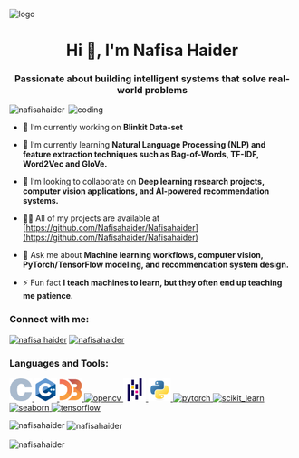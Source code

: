 ![logo](https://github.com/Nafisahaider/Nafisahaider/blob/main/Blue%20and%20Green%20Spring%20Illustration%20Thank%20You%20for%20Watching%20Video.gif)
<h1 align="center">Hi 👋, I'm Nafisa Haider</h1>
<h3 align="center">Passionate about building intelligent systems that solve real-world problems</h3>

<img align="right" alt="coding" width="400" src="https://gifdb.com/images/high/cartoon-character-louise-belcher-coding-is-fun-ctmkcciuc1gyxos2.gif">

<p align="left"> <img src="https://komarev.com/ghpvc/?username=nafisahaider&label=Profile%20views&color=0e75b6&style=flat" alt="nafisahaider" /> </p>

- 🔭 I’m currently working on **Blinkit Data-set**

- 🌱 I’m currently learning **Natural Language Processing (NLP) and feature extraction techniques such as Bag-of-Words, TF-IDF, Word2Vec and GloVe.**

- 👯 I’m looking to collaborate on **Deep learning research projects, computer vision applications, and AI-powered recommendation systems.**

- 👨‍💻 All of my projects are available at [https://github.com/Nafisahaider/Nafisahaider](https://github.com/Nafisahaider/Nafisahaider)

- 💬 Ask me about **Machine learning workflows, computer vision, PyTorch/TensorFlow modeling, and recommendation system design.**

- ⚡ Fun fact **I teach machines to learn, but they often end up teaching me patience.**

<h3 align="left">Connect with me:</h3>
<p align="left">
<a href="https://linkedin.com/in/nafisa haider" target="blank"><img align="center" src="https://raw.githubusercontent.com/rahuldkjain/github-profile-readme-generator/master/src/images/icons/Social/linked-in-alt.svg" alt="nafisa haider" height="30" width="40" /></a>
<a href="https://kaggle.com/nafisahaider" target="blank"><img align="center" src="https://raw.githubusercontent.com/rahuldkjain/github-profile-readme-generator/master/src/images/icons/Social/kaggle.svg" alt="nafisahaider" height="30" width="40" /></a>
</p>

<h3 align="left">Languages and Tools:</h3>
<p align="left"> <a href="https://www.cprogramming.com/" target="_blank" rel="noreferrer"> <img src="https://raw.githubusercontent.com/devicons/devicon/master/icons/c/c-original.svg" alt="c" width="40" height="40"/> </a> <a href="https://www.w3schools.com/cpp/" target="_blank" rel="noreferrer"> <img src="https://raw.githubusercontent.com/devicons/devicon/master/icons/cplusplus/cplusplus-original.svg" alt="cplusplus" width="40" height="40"/> </a> <a href="https://d3js.org/" target="_blank" rel="noreferrer"> <img src="https://raw.githubusercontent.com/devicons/devicon/master/icons/d3js/d3js-original.svg" alt="d3js" width="40" height="40"/> </a> <a href="https://opencv.org/" target="_blank" rel="noreferrer"> <img src="https://www.vectorlogo.zone/logos/opencv/opencv-icon.svg" alt="opencv" width="40" height="40"/> </a> <a href="https://pandas.pydata.org/" target="_blank" rel="noreferrer"> <img src="https://raw.githubusercontent.com/devicons/devicon/2ae2a900d2f041da66e950e4d48052658d850630/icons/pandas/pandas-original.svg" alt="pandas" width="40" height="40"/> </a> <a href="https://www.python.org" target="_blank" rel="noreferrer"> <img src="https://raw.githubusercontent.com/devicons/devicon/master/icons/python/python-original.svg" alt="python" width="40" height="40"/> </a> <a href="https://pytorch.org/" target="_blank" rel="noreferrer"> <img src="https://www.vectorlogo.zone/logos/pytorch/pytorch-icon.svg" alt="pytorch" width="40" height="40"/> </a> <a href="https://scikit-learn.org/" target="_blank" rel="noreferrer"> <img src="https://upload.wikimedia.org/wikipedia/commons/0/05/Scikit_learn_logo_small.svg" alt="scikit_learn" width="40" height="40"/> </a> <a href="https://seaborn.pydata.org/" target="_blank" rel="noreferrer"> <img src="https://seaborn.pydata.org/_images/logo-mark-lightbg.svg" alt="seaborn" width="40" height="40"/> </a> <a href="https://www.tensorflow.org" target="_blank" rel="noreferrer"> <img src="https://www.vectorlogo.zone/logos/tensorflow/tensorflow-icon.svg" alt="tensorflow" width="40" height="40"/> </a> </p>

<p><img align="left" src="https://github-readme-stats.vercel.app/api/top-langs?username=nafisahaider&show_icons=true&locale=en&layout=compact" alt="nafisahaider" /></p>

<p>&nbsp;<img align="center" src="https://github-readme-stats.vercel.app/api?username=nafisahaider&show_icons=true&locale=en" alt="nafisahaider" /></p>

<p><img align="center" src="https://github-readme-streak-stats.herokuapp.com/?user=nafisahaider&" alt="nafisahaider" /></p>



